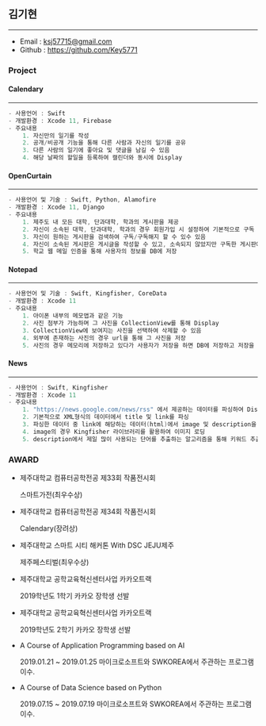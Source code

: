 ## 김기현

-----

- Email : ksj57715@gmail.com
- Github : https://github.com/Key5771



### Project

#### Calendary

-----

```swift
- 사용언어 : Swift
- 개발환경 : Xcode 11, Firebase
- 주요내용
	1. 자신만의 일기를 작성
	2. 공개/비공개 기능을 통해 다른 사람과 자신의 일기를 공유
	3. 다른 사람의 일기에 좋아요 및 댓글을 남길 수 있음
	4. 해당 날짜의 할일을 등록하여 캘린더와 동시에 Display
```



#### OpenCurtain

------

```swift
- 사용언어 및 기술 : Swift, Python, Alamofire
- 개발환경 : Xcode 11, Django
- 주요내용
	1. 제주도 내 모든 대학, 단과대학, 학과의 게시판을 제공
	2. 자신이 소속된 대학, 단과대학, 학과의 경우 회원가입 시 설정하여 기본적으로 구독
	3. 자신이 원하는 게시판을 검색하여 구독/구독해지 할 수 있수 있음
	4. 자신이 소속된 게시판은 게시글을 작성할 수 있고, 소속되지 않았지만 구독한 게시판에서는 좋아요 및 댓글을 남길 수 있음
	5. 학교 웹 메일 인증을 통해 사용자의 정보를 DB에 저장
```



#### Notepad

------

```swift
- 사용언어 및 기술 : Swift, Kingfisher, CoreData
- 개발환경 : Xcode 11
- 주요내용
	1. 아이폰 내부의 메모앱과 같은 기능
	2. 사진 첨부가 가능하며 그 사진을 CollectionView를 통해 Display
	3. CollectionView에 보여지는 사진을 선택하여 삭제할 수 있음
	4. 외부에 존재하는 사진의 경우 url을 통해 그 사진을 저장
	5. 사진의 경우 메모리에 저장하고 있다가 사용자가 저장을 하면 DB에 저장하고 저장을 하지 않으면 메모리에서 삭제
```



#### News

-------

```swift
- 사용언어 : Swift, Kingfisher
- 개발환경 : Xcode 11
- 주요내용
	1. "https://news.google.com/news/rss" 에서 제공하는 데이터를 파싱하여 Display
	2. 기본적으로 XML형식의 데이터에서 title 및 link를 파싱
	3. 파싱한 데이터 중 link에 해당하는 데이터(html)에서 image 및 description을 정규표현식을 사용하여 추출
	4. image의 경우 Kingfisher 라이브러리를 활용하여 이미지 로딩
	5. description에서 제일 많이 사용되는 단어를 추출하는 알고리즘을 통해 키워드 추출
```





### AWARD

- 제주대학교 컴퓨터공학전공 제33회 작품전시회

  스마트가전(최우수상)

- 제주대학교 컴퓨터공학전공 제34회 작품전시회

  Calendary(장려상)

- 제주대학교 스마트 시티 해커톤 With DSC JEJU제주

  제주페스티벌(최우수상)

- 제주대학교 공학교육혁신센터사업 카카오트랙

  2019학년도 1학기 카카오 장학생 선발

- 제주대학교 공학교육혁신센터사업 카카오트랙

  2019학년도 2학기 카카오 장학생 선발

- A Course of Application Programming based on AI

  2019.01.21 ~ 2019.01.25 마이크로소프트와 SWKOREA에서 주관하는 프로그램 이수.

- A Course of Data Science based on Python

  2019.07.15 ~ 2019.07.19 마이크로소프트와 SWKOREA에서 주관하는 프로그램 이수.